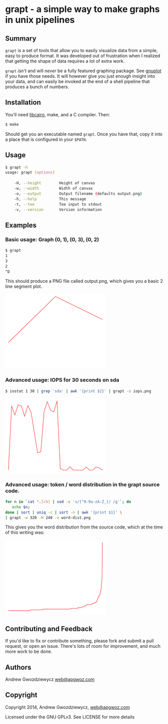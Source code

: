 # grapt - a simple way to make graphs in unix pipelines

## Summary

`grapt` is a set of tools that allow you to easily visualize data from a
simple, easy to produce format. It was developed out of frustration when
I realized that getting the shape of data requires a lot of extra work.

`grapt` *isn't* and will *never* be a fully featured graphing package. 
See [gnuplot](http://gnuplot.info) if you have those needs. It will
however give you just enough insight into your data, and can easily be
invoked at the end of a shell pipeline that produces a bunch of numbers.

## Installation

You'll need [libcairo](http://cairographics.org/), make, and a C compiler.
Then:

```bash
$ make
```

Should get you an executable named `grapt`. Once you have that, copy it
into a place that is configured in your `$PATH`.

## Usage

```bash
$ grapt -h
usage: grapt [options]

    -H, --height        Height of canvas
    -w, --width         Width of canvas
    -o, --output        Output filename (defaults output.png)
    -h, --help          This message
    -t, --tee           Tee input to stdout
    -v, --version       Version information
```

## Examples

### Basic usage: Graph (0, 1), (0, 3), (0, 2)

```bash
$ grapt
1
3
2
^D
```

This should produce a PNG file called output.png, which gives you a basic
2 line segment plot.

![Basic Example](https://raw.githubusercontent.com/apg/grapt/master/examples/basic-usage.png)

### Advanced usage: IOPS for 30 seconds on sda

```bash
$ iostat 1 30 | grep 'sda' | awk '{print $2}' | grapt -o iops.png
```

![30 Second IOPS](https://raw.githubusercontent.com/apg/grapt/master/examples/iops.png)

### Advanced usage: token / word distribution in the grapt source code.

```bash
for n in `cat *.[ch] | sed -e 's/[^0-9a-zA-Z_]/ /g'`; do 
   echo $n; 
done | sort | uniq -c | sort -n | awk '{print $1}' \
| grapt -w 320 -H 240 -o word-dist.png
```

This gives you the word distribution from the source code, which at
the time of this writing was:

![Source code word distribution](https://raw.githubusercontent.com/apg/grapt/master/examples/word-dist.png)


## Contributing and Feedback

If you'd like to fix or contribute something, please fork and submit a pull
request, or open an issue. There's lots of room for improvement, and much
more work to be done.

## Authors

Andrew Gwozdziewycz <web@apgwoz.com>

## Copyright

Copyright 2014, Andrew Gwozdziewycz, <web@apgwoz.com>

Licensed under the GNU GPLv3. See LICENSE for more details
